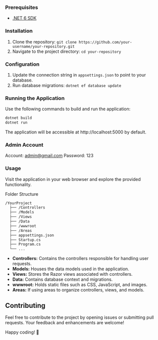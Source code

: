 

### Prerequisites
- [.NET 6 SDK](https://dotnet.microsoft.com/download/dotnet/6.0)

### Installation
1. Clone the repository: `git clone https://github.com/your-username/your-repository.git`
2. Navigate to the project directory: `cd your-repository`

### Configuration
1. Update the connection string in `appsettings.json` to point to your database.
2. Run database migrations: `dotnet ef database update`

### Running the Application
Use the following commands to build and run the application:

  ```bash
  dotnet build
  dotnet run
  ```
The application will be accessible at http://localhost:5000 by default.
### Admin Account
Account: admin@gmail.com
Password: 123
### Usage
Visit the application in your web browser and explore the provided functionality.

Folder Structure
```bash
/YourProject
  ├── /Controllers
  ├── /Models
  ├── /Views
  ├── /Data
  ├── /wwwroot
  ├── /Areas
  ├── appsettings.json
  ├── Startup.cs
  ├── Program.cs
  └── ...
```
- **Controllers:** Contains the controllers responsible for handling user requests.
- **Models:** Houses the data models used in the application.
- **Views:** Stores the Razor views associated with controllers.
- **Data:** Contains database context and migrations.
- **wwwroot:** Holds static files such as CSS, JavaScript, and images.
- **Areas:** If using areas to organize controllers, views, and models.

## Contributing
Feel free to contribute to the project by opening issues or submitting pull requests. Your feedback and enhancements are welcome!

Happy coding! 🚀
